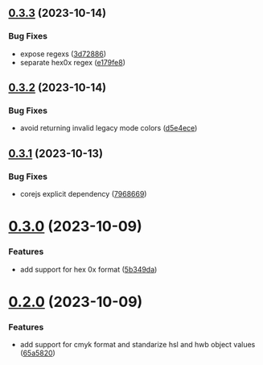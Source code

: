 ## [0.3.3](https://github.com/jeronimoek/color-translate/compare/v0.3.2...v0.3.3) (2023-10-14)


### Bug Fixes

* expose regexs ([3d72886](https://github.com/jeronimoek/color-translate/commit/3d728861d7ac352e8ad2196f698920677f045446))
* separate hex0x regex ([e179fe8](https://github.com/jeronimoek/color-translate/commit/e179fe81f27dad35b0797358ffe99963ac20e615))



## [0.3.2](https://github.com/jeronimoek/color-translate/compare/v0.3.1...v0.3.2) (2023-10-14)


### Bug Fixes

* avoid returning invalid legacy mode colors ([d5e4ece](https://github.com/jeronimoek/color-translate/commit/d5e4ecea37fca4b1989d7b3f198650b18bd718eb))



## [0.3.1](https://github.com/jeronimoek/color-translate/compare/v0.3.0...v0.3.1) (2023-10-13)


### Bug Fixes

* corejs explicit dependency ([7968669](https://github.com/jeronimoek/color-translate/commit/79686696738b24c7cb1831a2afb441f1cd9af5ad))



# [0.3.0](https://github.com/jeronimoek/color-translate/compare/v0.2.0...v0.3.0) (2023-10-09)


### Features

* add support for hex 0x format ([5b349da](https://github.com/jeronimoek/color-translate/commit/5b349dacdc45c66ac79d2c66c9aab85c774874c6))



# [0.2.0](https://github.com/jeronimoek/color-translate/compare/v0.1.3...v0.2.0) (2023-10-09)


### Features

* add support for cmyk format and standarize hsl and hwb object values ([65a5820](https://github.com/jeronimoek/color-translate/commit/65a5820efbfbe39ca85c62ecdd5aebaf078fb470))



